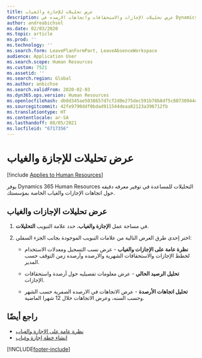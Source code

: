 ```yaml
---
title: عرض تحليلات للإجازة والغياب
description: عرض تحليلات الإجازات والاستحقاقات واتجاهات الارصده في Dynamics 365 Human Resources.
author: andreabichsel
ms.date: 02/03/2020
ms.topic: article
ms.prod: ''
ms.technology: ''
ms.search.form: LeavePlanFormPart, LeaveAbsenceWorkspace
audience: Application User
ms.search.scope: Human Resources
ms.custom: 7521
ms.assetid: ''
ms.search.region: Global
ms.author: anbichse
ms.search.validFrom: 2020-02-03
ms.dyn365.ops.version: Human Resources
ms.openlocfilehash: db0d345ae5038657d7cf2d0e275dec591b78b8df5c80730944d318571b55b979
ms.sourcegitcommit: 42fe9790ddf0bdad911544deaa82123a396712fb
ms.translationtype: HT
ms.contentlocale: ar-SA
ms.lasthandoff: 08/05/2021
ms.locfileid: "6717356"
---
```

# <a name="view-analytics-for-leave-and-absence"></a>عرض تحليلات للإجازة والغياب

[!include [Applies to Human Resources](../includes/applies-to-hr.md)]

يوفر Dynamics 365 Human Resources التحليلات للمساعدة في توفير معرفه دقيقه حول اتجاهات الإجازات والغياب الخاصة بمؤسستك.

## <a name="view-leave-and-absence-analytics"></a>عرض تحليلات الإجازات والغياب

1. في مساحة عمل **‏‫الإجازة والغياب‬**، حدد علامة التبويب **التحليلات**.

2. اختر إحدى طرق العرض التالية من علامات التبويب الموجودة بجانب الجزء السفلي:

   - **نظرة عامة على الإجازات والغياب** - عرض نسب التسجيل ومعدلات الاستخدام لخطط الإجازات والاستحقاقات الشهرية والارصده وأرصده زمن التوقف حسب المدير.

   - **تحليل الرصيد الحالي** - عرض معلومات تفصيليه حول أرصدة واستحقاقات الإجازات.

   - **تحليل اتجاهات الأرصدة** - عرض الاتجاهات في الارصده الصفرية حسب الشهر وحسب السنه، وعرض الاتجاهات خلال 12 شهرا الماضية.

## <a name="see-also"></a>راجع أيضًا

- [نظرة عامة على الإجازة والغياب](hr-leave-and-absence-overview.md)
- [إنشاء خطة إجازة وغياب](hr-leave-and-absence-plans.md)

[!INCLUDE[footer-include](../includes/footer-banner.md)]